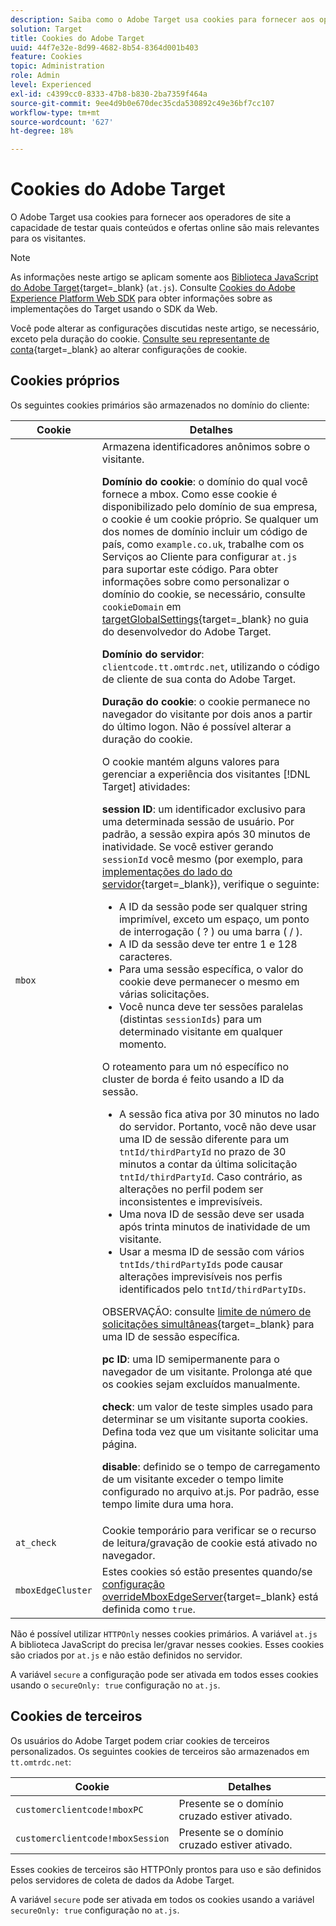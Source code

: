 ```yaml
---
description: Saiba como o Adobe Target usa cookies para fornecer aos operadores de site a capacidade de testar quais conteúdos e ofertas online são mais relevantes para os visitantes.
solution: Target
title: Cookies do Adobe Target
uuid: 44f7e32e-8d99-4682-8b54-8364d001b403
feature: Cookies
topic: Administration
role: Admin
level: Experienced
exl-id: c4399cc0-8333-47b8-b830-2ba7359f464a
source-git-commit: 9ee4d9b0e670dec35cda530892c49e36bf7cc107
workflow-type: tm+mt
source-wordcount: '627'
ht-degree: 18%

---
```


# Cookies do Adobe Target

O Adobe Target usa cookies para fornecer aos operadores de site a capacidade de testar quais conteúdos e ofertas online são mais relevantes para os visitantes.

>[!NOTE]
>
>As informações neste artigo se aplicam somente aos [Biblioteca JavaScript do Adobe Target](https://experienceleague.adobe.com/docs/target-dev/developer/client-side/at-js-implementation/functions-overview/targetglobalsettings.html?lang=pt-BR){target=_blank} (`at.js`). Consulte [Cookies do Adobe Experience Platform Web SDK](web-sdk.md) para obter informações sobre as implementações do Target usando o SDK da Web.
>
>Você pode alterar as configurações discutidas neste artigo, se necessário, exceto pela duração do cookie. [Consulte seu representante de conta](https://experienceleague.adobe.com/docs/target/using/cmp-resources-and-contact-information.html){target=_blank} ao alterar configurações de cookie.

## Cookies próprios

Os seguintes cookies primários são armazenados no domínio do cliente:

| Cookie | Detalhes |
| --- | --- |
| `mbox` | Armazena identificadores anônimos sobre o visitante.<P>**Domínio do cookie**: o domínio do qual você fornece a mbox. Como esse cookie é disponibilizado pelo domínio de sua empresa, o cookie é um cookie próprio. Se qualquer um dos nomes de domínio incluir um código de país, como `example.co.uk`, trabalhe com os Serviços ao Cliente para configurar `at.js` para suportar este código. Para obter informações sobre como personalizar o domínio do cookie, se necessário, consulte `cookieDomain` em [targetGlobalSettings](https://experienceleague.adobe.com/docs/target-dev/developer/client-side/at-js-implementation/functions-overview/targetglobalsettings.html?lang=pt-BR){target=_blank} no guia do desenvolvedor do Adobe Target.<P>**Domínio do servidor**: `clientcode.tt.omtrdc.net`, utilizando o código de cliente de sua conta do Adobe Target.<P>**Duração do cookie**: o cookie permanece no navegador do visitante por dois anos a partir do último logon. Não é possível alterar a duração do cookie.<P>O cookie mantém alguns valores para gerenciar a experiência dos visitantes [!DNL Target] atividades:<P>**session ID**: um identificador exclusivo para uma determinada sessão de usuário. Por padrão, a sessão expira após 30 minutos de inatividade. Se você estiver gerando `sessionId` você mesmo (por exemplo, para [implementações do lado do servidor](https://experienceleague.adobe.com/docs/target-dev/developer/server-side/server-side-overview.html?lang=pt-BR){target=_blank}), verifique o seguinte:<ul><li>A ID da sessão pode ser qualquer string imprimível, exceto um espaço, um ponto de interrogação ( ? ) ou uma barra ( / ).</li><li>A ID da sessão deve ter entre 1 e 128 caracteres.</li><li>Para uma sessão específica, o valor do cookie deve permanecer o mesmo em várias solicitações.</li><li>Você nunca deve ter sessões paralelas (distintas `sessionIds`) para um determinado visitante em qualquer momento.</li></ul>O roteamento para um nó específico no cluster de borda é feito usando a ID da sessão.<ul><li>A sessão fica ativa por 30 minutos no lado do servidor. Portanto, você não deve usar uma ID de sessão diferente para um `tntId/thirdPartyId` no prazo de 30 minutos a contar da última solicitação `tntId/thirdPartyId`. Caso contrário, as alterações no perfil podem ser inconsistentes e imprevisíveis.</li><li>Uma nova ID de sessão deve ser usada após trinta minutos de inatividade de um visitante.</li><li>Usar a mesma ID de sessão com vários `tntIds/thirdPartyIds` pode causar alterações imprevisíveis nos perfis identificados pelo `tntId/thirdPartyIDs`.</li></ul>OBSERVAÇÃO: consulte [limite de número de solicitações simultâneas](https://experienceleague.adobe.com/docs/target/using/troubleshoot/target-limits.html#content-delivery){target=_blank} para uma ID de sessão específica.<P>**pc ID**: uma ID semipermanente para o navegador de um visitante. Prolonga até que os cookies sejam excluídos manualmente.<P>**check**: um valor de teste simples usado para determinar se um visitante suporta cookies. Defina toda vez que um visitante solicitar uma página.<P>**disable**: definido se o tempo de carregamento de um visitante exceder o tempo limite configurado no arquivo at.js. Por padrão, esse tempo limite dura uma hora. |
| `at_check` | Cookie temporário para verificar se o recurso de leitura/gravação de cookie está ativado no navegador. |
| `mboxEdgeCluster` | Estes cookies só estão presentes quando/se [configuração overrideMboxEdgeServer](https://experienceleague.adobe.com/docs/target-dev/developer/client-side/at-js-implementation/functions-overview/targetglobalsettings.html?lang=pt-BR){target=_blank} está definida como `true`. |

Não é possível utilizar `HTTPOnly` nesses cookies primários. A variável `at.js` A biblioteca JavaScript do precisa ler/gravar nesses cookies. Esses cookies são criados por `at.js` e não estão definidos no servidor.

A variável `secure` a configuração pode ser ativada em todos esses cookies usando o `secureOnly: true` configuração no `at.js`.

## Cookies de terceiros

Os usuários do Adobe Target podem criar cookies de terceiros personalizados. Os seguintes cookies de terceiros são armazenados em `tt.omtrdc.net`:

| Cookie | Detalhes |
| --- | --- |
| `customerclientcode!mboxPC` | Presente se o domínio cruzado estiver ativado. |
| `customerclientcode!mboxSession` | Presente se o domínio cruzado estiver ativado. |

Esses cookies de terceiros são HTTPOnly prontos para uso e são definidos pelos servidores de coleta de dados da Adobe Target.

A variável `secure` pode ser ativada em todos os cookies usando a variável `secureOnly: true` configuração no `at.js`.
